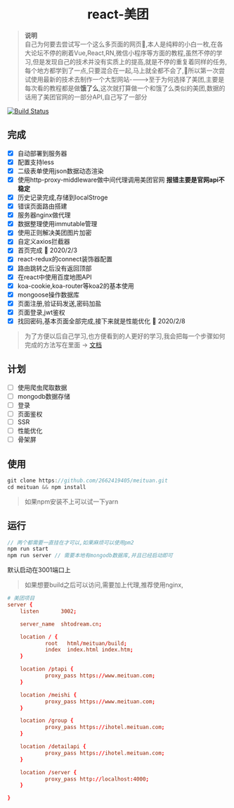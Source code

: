 <div align="center">
  
# react-美团

</div>

> **说明** <br/>
> 自己为何要去尝试写一个这么多页面的网页:100:,本人是纯粹的小白一枚,在各大论坛不停的刷着Vue,React,RN,微信小程序等方面的教程,虽然不停的学习,但是发现自己的技术并没有实质上的提高,就是不停的重复着同样的任务,每个地方都学到了一点,只要混合在一起,马上就全都不会了,:tada:所以第一次尝试使用最新的技术去制作一个大型网站---->至于为何选择了美团,主要是每次看的教程都是做**饿了么**,这次就打算做一个和饿了么类似的美团,数据的话用了美团官网的一部分API,自己写了一部分

[![Build Status](https://www.travis-ci.org/2662419405/meituan.svg?branch=master)](https://www.travis-ci.org/2662419405/meituan)

## 完成

- [x] 自动部署到服务器
- [x] 配置支持less
- [x] 二级表单使用json数据动态渲染
- [x] 使用http-proxy-middleware做中间代理调用美团官网 **报错主要是官网api不稳定**
- [x] 历史记录完成,存储到localStroge
- [x] 错误页面路由搭建
- [x] 服务器nginx做代理
- [x] 数据整理使用immutable管理
- [x] 使用正则解决美团图片加密
- [x] 自定义axios拦截器
- [x] 首页完成 :tada: 2020/2/3
- [x] react-redux的connect装饰器配置
- [x] 路由跳转之后没有返回顶部
- [x] 在react中使用百度地图API
- [x] koa-cookie,koa-router等koa2的基本使用
- [x] mongoose操作数据库
- [x] 页面注册,验证码发送,密码加盐
- [x] 页面登录,jwt鉴权
- [x] 找回密码,基本页面全部完成,接下来就是性能优化 :rainbow: 2020/2/8

> 为了方便以后自己学习,也方便看到的人更好的学习,我会把每一个步骤如何完成的方法写在里面 -> [文档](/STUDY.md)

## 计划

- [ ] 使用爬虫爬取数据
- [ ] mongodb数据存储
- [ ] 登录
- [ ] 页面鉴权
- [ ] SSR
- [ ] 性能优化
- [ ] 骨架屏

## 使用

```js
git clone https://github.com/2662419405/meituan.git
cd meituan && npm install
```

> 如果npm安装不上可以试一下yarn

## 运行

```js
// 两个都需要一直挂在才可以,如果麻烦可以使用pm2
npm run start
npm run server // 需要本地有mongodb数据库,并且已经启动即可
```

默认启动在3001端口上

> 如果想要build之后可以访问,需要加上代理,推荐使用nginx,

```conf
# 美团项目
server {
	listen       3002;

	server_name  shtodream.cn;

	location / {
			root   html/meituan/build;
			index  index.html index.htm;
	}

	location /ptapi {
			proxy_pass https://www.meituan.com;
	}

	location /meishi {
			proxy_pass https://www.meituan.com;
	}

	location /group {
			proxy_pass https://ihotel.meituan.com;
	}

	location /detailapi {
			proxy_pass https://ihotel.meituan.com;
	}

	location /server {
			proxy_pass http://localhost:4000;
	}

}
```
